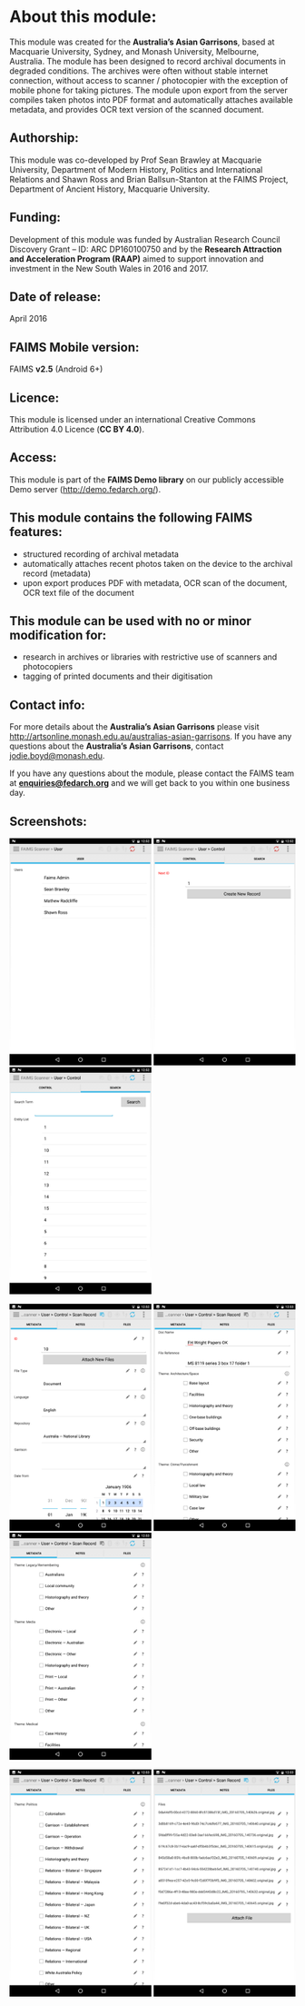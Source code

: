 # About this module:
This module was created for the **Australia’s Asian Garrisons**, based at Macquarie University, Sydney, and Monash University, Melbourne, Australia. The module has been designed to record archival documents in degraded conditions. The archives were often without stable internet connection, without access to scanner / photocopier with the exception of mobile phone for taking pictures. The module upon export from the server compiles taken photos into PDF format and automatically attaches available metadata, and provides OCR text version of the scanned document.
 
## Authorship:
This module was co-developed by Prof Sean Brawley at Macquarie University, Department of Modern History, Politics and International Relations and Shawn Ross and Brian Ballsun-Stanton at the FAIMS Project, Department of Ancient History, Macquarie University.
 
## Funding:
Development of this module was funded by Australian Research Council Discovery Grant – ID: ARC DP160100750 and by the **Research Attraction and Acceleration Program (RAAP)** aimed to support innovation and investment in the New South Wales in 2016 and 2017.

## Date of release:
April 2016

## FAIMS Mobile version:
FAIMS **v2.5** (Android 6+)
 
## Licence:
This module is licensed under an international Creative Commons Attribution 4.0 Licence (**CC BY 4.0**).

## Access:
This module is part of the **FAIMS Demo library** on our publicly accessible Demo server (http://demo.fedarch.org/).

## This module contains the following FAIMS features:
* structured recording of archival metadata
* automatically attaches recent photos taken on the device to the archival record (metadata)
* upon export produces PDF with metadata, OCR scan of the document, OCR text file of the document

## This module can be used with no or minor modification for:
* research in archives or libraries with restrictive use of scanners and photocopiers
* tagging of printed documents and their digitisation

## Contact info:
For more details about the **Australia’s Asian Garrisons** please visit http://artsonline.monash.edu.au/australias-asian-garrisons. If you have any questions about the **Australia’s Asian Garrisons**, contact jodie.boyd@monash.edu.

If you have any questions about the module, please contact the FAIMS team at **enquiries@fedarch.org** and we will get back to you within one business day.

## Screenshots:

<p align="left">
  <img src="https://github.com/FAIMS/faims-scanner/blob/master/screenshots/Screenshot_20170913-125208.png" width="250"/>
  <img src="https://github.com/FAIMS/faims-scanner/blob/master/screenshots/Screenshot_20170913-125216.png" width="250"/>
  <img src="https://github.com/FAIMS/faims-scanner/blob/master/screenshots/Screenshot_20170913-125229.png" width="250"/>
</p>

<p align="left">
  <img src="https://github.com/FAIMS/faims-scanner/blob/master/screenshots/Screenshot_20170913-125248.png" width="250"/>
  <img src="https://github.com/FAIMS/faims-scanner/blob/master/screenshots/Screenshot_20170913-125303.png" width="250"/>
  <img src="https://github.com/FAIMS/faims-scanner/blob/master/screenshots/Screenshot_20170913-125312.png" width="250"/>
</p>

<p align="left">
  <img src="https://github.com/FAIMS/faims-scanner/blob/master/screenshots/Screenshot_20170913-125320.png" width="250"/>
  <img src="https://github.com/FAIMS/faims-scanner/blob/master/screenshots/Screenshot_20170913-125352.png" width="250"/>
 </p>


